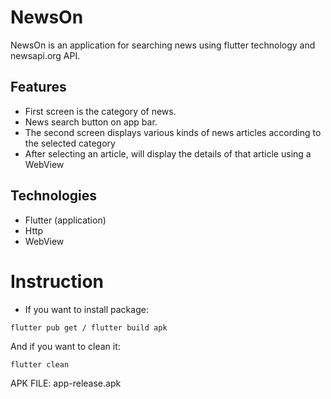 # NewsOn

NewsOn is an application for searching news using flutter technology and newsapi.org API.

## Features

- First screen is the category of news.
- News search button on app bar.
- The second screen displays various kinds of news articles according to the selected category
- After selecting an article, will display the details of that article using a WebView

## Technologies

- Flutter (application)
- Http
- WebView

# Instruction

- If you want to install package:

```
flutter pub get / flutter build apk
```

And if you want to clean it:

```
flutter clean
```

APK FILE: app-release.apk

